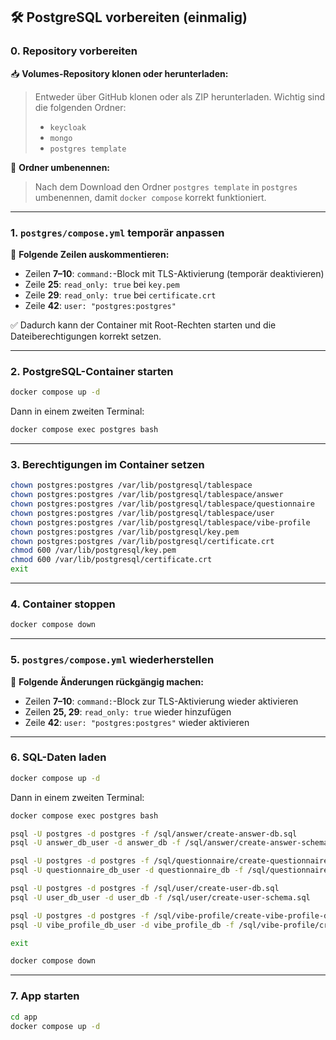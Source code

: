 ## 🛠 PostgreSQL vorbereiten (einmalig)

### 0. Repository vorbereiten

📥 **Volumes-Repository klonen oder herunterladen:**

> Entweder über GitHub klonen oder als ZIP herunterladen. Wichtig sind die folgenden Ordner:
>
> * `keycloak`
> * `mongo`
> * `postgres template`

📁 **Ordner umbenennen:**

> Nach dem Download den Ordner `postgres template` in `postgres` umbenennen, damit `docker compose` korrekt funktioniert.

---

### 1. `postgres/compose.yml` temporär anpassen

🔧 **Folgende Zeilen auskommentieren:**

* Zeilen **7–10**: `command:`-Block mit TLS-Aktivierung (temporär deaktivieren)
* Zeile **25**: `read_only: true` bei `key.pem`
* Zeile **29**: `read_only: true` bei `certificate.crt`
* Zeile **42**: `user: "postgres:postgres"`

✅ Dadurch kann der Container mit Root-Rechten starten und die Dateiberechtigungen korrekt setzen.

---

### 2. PostgreSQL-Container starten

```bash
docker compose up -d
```

Dann in einem zweiten Terminal:

```bash
docker compose exec postgres bash
```

---

### 3. Berechtigungen im Container setzen

```bash
chown postgres:postgres /var/lib/postgresql/tablespace
chown postgres:postgres /var/lib/postgresql/tablespace/answer
chown postgres:postgres /var/lib/postgresql/tablespace/questionnaire
chown postgres:postgres /var/lib/postgresql/tablespace/user
chown postgres:postgres /var/lib/postgresql/tablespace/vibe-profile
chown postgres:postgres /var/lib/postgresql/key.pem
chown postgres:postgres /var/lib/postgresql/certificate.crt
chmod 600 /var/lib/postgresql/key.pem
chmod 600 /var/lib/postgresql/certificate.crt
exit
```

---

### 4. Container stoppen

```bash
docker compose down
```

---

### 5. `postgres/compose.yml` wiederherstellen

🔁 **Folgende Änderungen rückgängig machen:**

* Zeilen **7–10**: `command:`-Block zur TLS-Aktivierung wieder aktivieren
* Zeilen **25, 29**: `read_only: true` wieder hinzufügen
* Zeile **42**: `user: "postgres:postgres"` wieder aktivieren

---

### 6. SQL-Daten laden

```bash
docker compose up -d
```

Dann in einem zweiten Terminal:

```bash
docker compose exec postgres bash
```

```bash
psql -U postgres -d postgres -f /sql/answer/create-answer-db.sql
psql -U answer_db_user -d answer_db -f /sql/answer/create-answer-schema.sql

psql -U postgres -d postgres -f /sql/questionnaire/create-questionnaire-db.sql
psql -U questionnaire_db_user -d questionnaire_db -f /sql/questionnaire/create-questionnaire-schema.sql

psql -U postgres -d postgres -f /sql/user/create-user-db.sql
psql -U user_db_user -d user_db -f /sql/user/create-user-schema.sql

psql -U postgres -d postgres -f /sql/vibe-profile/create-vibe-profile-db.sql
psql -U vibe_profile_db_user -d vibe_profile_db -f /sql/vibe-profile/create-vibe-profile-schema.sql

exit
```

```bash
docker compose down
```

---

### 7. App starten

```bash
cd app
docker compose up -d
```
